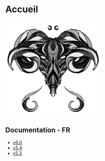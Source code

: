 # Accueil

![](.gitbook/assets/toulousain79.gif)

## Documentation - FR

* [v6.0](https://mysb.gitbook.io/doc/)
* [v5.4](https://mysb.gitbook.io/doc/v/v5.4_fr/)
* [v5.3](https://mysb.gitbook.io/doc/v/v5.3_fr/)

